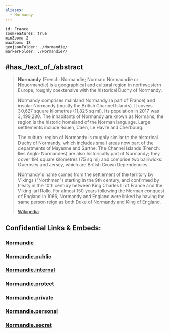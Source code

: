 ```yaml
---
aliases:
  - Normandy
---
```


```leaflet
id: France
zoomFeatures: true 
minZoom: 2 
maxZoom: 18
geojsonFolder: ./Normandie/
markerFolder: ./Normandie//
```


## #has_/text_of_/abstract 

> **Normandy** (French: Normandie; Norman: Normaundie or Nouormandie) is a geographical and cultural region in northwestern Europe, roughly coextensive with the historical Duchy of Normandy.
>
> Normandy comprises mainland Normandy (a part of France) and insular Normandy (mostly the British Channel Islands). It covers 30,627 square kilometres (11,825 sq mi). Its population in 2017 was 3,499,280. The inhabitants of Normandy are known as Normans; the region is the historic homeland of the Norman language. Large settlements include Rouen, Caen, Le Havre and Cherbourg.
>
> The cultural region of Normandy is roughly similar to the historical Duchy of Normandy, which includes small areas now part of the departments of Mayenne and Sarthe. The Channel Islands (French: Îles Anglo-Normandes) are also historically part of Normandy; they cover 194 square kilometres (75 sq mi) and comprise two bailiwicks: Guernsey and Jersey, which are British Crown Dependencies.
>
> Normandy's name comes from the settlement of the territory by Vikings ("Northmen") starting in the 9th century, and confirmed by treaty in the 10th century between King Charles III of France and the Viking jarl Rollo. For almost 150 years following the Norman conquest of England in 1066, Normandy and England were linked by having the same person reign as both Duke of Normandy and King of England.
>
> [Wikipedia](https://en.wikipedia.org/wiki/Normandy) 


## Confidential Links & Embeds: 

### [Normandie](/_Standards/Earth/Continent/Europe/Europe~West/France/regions~France/Normandie.md) 

### [Normandie.public](/_public/Earth/Continent/Europe/Europe~West/France/regions~France/Normandie.public.md) 

### [Normandie.internal](/_internal/Earth/Continent/Europe/Europe~West/France/regions~France/Normandie.internal.md) 

### [Normandie.protect](/_protect/Earth/Continent/Europe/Europe~West/France/regions~France/Normandie.protect.md) 

### [Normandie.private](/_private/Earth/Continent/Europe/Europe~West/France/regions~France/Normandie.private.md) 

### [Normandie.personal](/_personal/Earth/Continent/Europe/Europe~West/France/regions~France/Normandie.personal.md) 

### [Normandie.secret](/_secret/Earth/Continent/Europe/Europe~West/France/regions~France/Normandie.secret.md)

